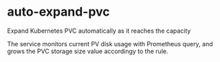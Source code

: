 # auto-expand-pvc
Expand Kubernetes PVC automatically as it reaches the capacity

The service monitors current PV disk usage with Prometheus query, and grows the PVC storage size value accordingy to the rule.
